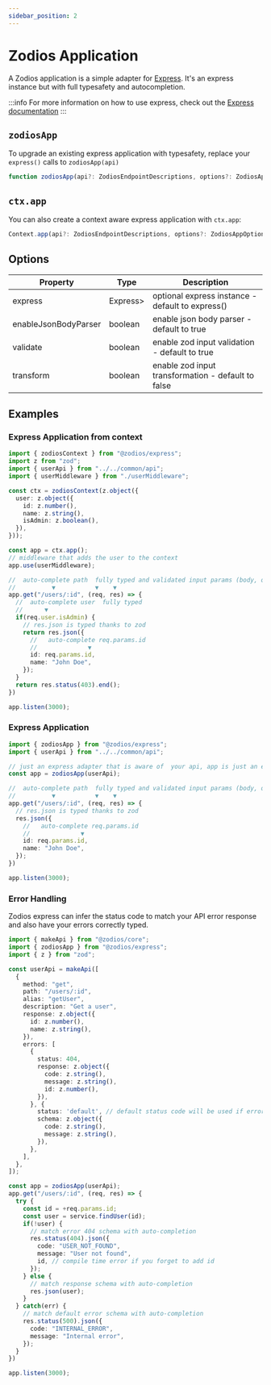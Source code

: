 ```yaml
---
sidebar_position: 2
---
```


# Zodios Application

A Zodios application is a simple adapter for [Express](https://expressjs.com/). It's an express instance but with full typesafety and autocompletion.

:::info
For more information on how to use express, check out the [Express documentation](https://expressjs.com/)
:::

## `zodiosApp`

To upgrade an existing express application with typesafety, replace your `express()` calls to `zodiosApp(api)`

```ts
function zodiosApp(api?: ZodiosEndpointDescriptions, options?: ZodiosAppOptions): ZodiosApp
```
## `ctx.app`

You can also create a context aware express application with `ctx.app`:

```ts
Context.app(api?: ZodiosEndpointDescriptions, options?: ZodiosAppOptions): ZodiosApp
```

## Options

| Property             | Type     | Description                                        |
| -------------------- | -------- | -------------------------------------------------- |
| express              | Express> | optional express instance - default to express()   |
| enableJsonBodyParser | boolean  | enable json body parser - default to true          |
| validate             | boolean  | enable zod input validation - default to true      |
| transform            | boolean  | enable zod input transformation - default to false |

## Examples

### Express Application from context

```ts
import { zodiosContext } from "@zodios/express";
import z from "zod";
import { userApi } from "../../common/api";
import { userMiddleware } from "./userMiddleware";

const ctx = zodiosContext(z.object({
  user: z.object({
    id: z.number(),
    name: z.string(),
    isAdmin: z.boolean(),
  }),
}));

const app = ctx.app();
// middleware that adds the user to the context
app.use(userMiddleware);

//  auto-complete path  fully typed and validated input params (body, query, path, header)
//          ▼           ▼    ▼
app.get("/users/:id", (req, res) => {
  //  auto-complete user  fully typed
  //      ▼
  if(req.user.isAdmin) {
    // res.json is typed thanks to zod
    return res.json({
      //   auto-complete req.params.id
      //              ▼
      id: req.params.id,
      name: "John Doe",
    });    
  }
  return res.status(403).end();
})

app.listen(3000);
```

### Express Application


```ts title="/src/server/app.ts"
import { zodiosApp } from "@zodios/express";
import { userApi } from "../../common/api";

// just an express adapter that is aware of  your api, app is just an express app with type annotations and validation middlewares
const app = zodiosApp(userApi);

//  auto-complete path  fully typed and validated input params (body, query, path, header)
//          ▼           ▼    ▼
app.get("/users/:id", (req, res) => {
  // res.json is typed thanks to zod
  res.json({
    //   auto-complete req.params.id
    //              ▼
    id: req.params.id,
    name: "John Doe",
  });
})

app.listen(3000);
```

### Error Handling

Zodios express can infer the status code to match your API error response and also have your errors correctly typed.

```typescript title="/src/server/app.ts"
import { makeApi } from "@zodios/core";
import { zodiosApp } from "@zodios/express";
import { z } from "zod";

const userApi = makeApi([
  {
    method: "get",
    path: "/users/:id",
    alias: "getUser",
    description: "Get a user",
    response: z.object({
      id: z.number(),
      name: z.string(),
    }),
    errors: [
      {
        status: 404,
        response: z.object({
          code: z.string(),
          message: z.string(),
          id: z.number(),
        }),
      }, {
        status: 'default', // default status code will be used if error is not 404
        schema: z.object({
          code: z.string(),
          message: z.string(),
        }),
      },
    ],
  },
]);

const app = zodiosApp(userApi);
app.get("/users/:id", (req, res) => {
  try {
    const id = +req.params.id;
    const user = service.findUser(id);
    if(!user) {
      // match error 404 schema with auto-completion
      res.status(404).json({
        code: "USER_NOT_FOUND",
        message: "User not found",
        id, // compile time error if you forget to add id
      });
    } else {
      // match response schema with auto-completion
      res.json(user);
    }
  } catch(err) {
    // match default error schema with auto-completion
    res.status(500).json({
      code: "INTERNAL_ERROR",
      message: "Internal error",
    });
  }
})

app.listen(3000);
```
